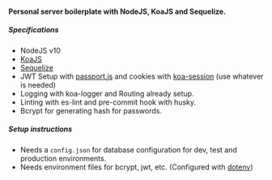 
#### Personal server boilerplate with NodeJS, KoaJS and Sequelize.


##### Specifications

- NodeJS v10
- [KoaJS](https://koajs.com/)
- [Sequelize](https://sequelize.org/v5/)
- JWT Setup with [passport.js](http://www.passportjs.org/) and cookies with [koa-session](https://github.com/koajs/session) (use whatever is needed)
- Logging with koa-logger and Routing already setup.
- Linting with es-lint and pre-commit hook with husky.
- Bcrypt for generating hash for passwords.

##### Setup instructions

- Needs a `config.json` for database configuration for dev, test and production environments.
- Needs environment files for bcrypt, jwt, etc. (Configured with [dotenv](https://github.com/motdotla/dotenv))
